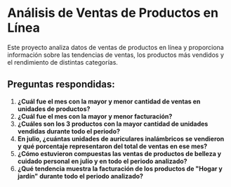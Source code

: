 # Análisis de Ventas de Productos en Línea

Este proyecto analiza datos de ventas de productos en línea y proporciona información sobre las tendencias de ventas, los productos más vendidos y el rendimiento de distintas categorías.

## Preguntas respondidas:
1. **¿Cuál fue el mes con la mayor y menor cantidad de ventas en unidades de productos?**
2. **¿Cuál fue el mes con la mayor y menor facturación?**
3. **¿Cuáles son los 3 productos con la mayor cantidad de unidades vendidas durante todo el periodo?**
4. **En julio, ¿cuántas unidades de auriculares inalámbricos se vendieron y qué porcentaje representaron del total de ventas en ese mes?**
5. **¿Cómo estuvieron compuestas las ventas de productos de belleza y cuidado personal en julio y en todo el periodo analizado?**
6. **¿Qué tendencia muestra la facturación de los productos de "Hogar y jardín" durante todo el periodo analizado?**
